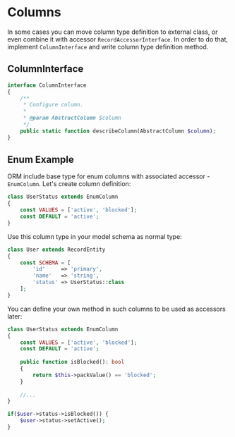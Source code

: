 # Columns
In some cases you can move column type definition to external class, or even combine it with accessor `RecordAccessorInterface`. In order to do that, implement `ColumnInterface` and write column type definition method.

## ColumnInterface
```php
interface ColumnInterface
{
    /**
     * Configure column.
     *
     * @param AbstractColumn $column
     */
    public static function describeColumn(AbstractColumn $column);
}
```

## Enum Example
ORM include base type for enum columns with associated accessor - `EnumColumn`. Let's create column definition:

```php
class UserStatus extends EnumColumn
{
    const VALUES = ['active', 'blocked'];  
    const DEFAULT = 'active';
}
```

Use this column type in your model schema as normal type:

```php
class User extends RecordEntity
{
    const SCHEMA = [
        'id'     => 'primary',
        'name'   => 'string',
        'status' => UserStatus::class
    ];
}
```

You can define your own method in such columns to be used as accessors later:

```php
class UserStatus extends EnumColumn
{
    const VALUES = ['active', 'blocked'];  
    const DEFAULT = 'active';
    
    public function isBlocked(): bool
    {
        return $this->packValue() == 'blocked';
    }
    
    //...
}
```

```php
if($user->status->isBlocked()) {
    $user->status->setActive();
}
```